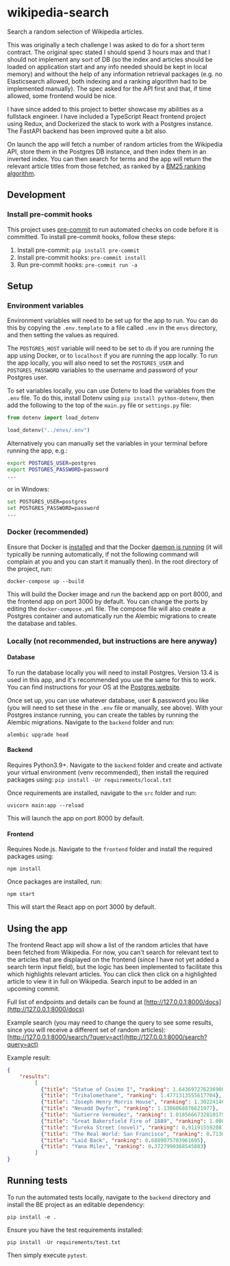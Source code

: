 # wikipedia-search

Search a random selection of Wikipedia articles.

This was originally a tech challenge I was asked to do for a short term contract. The original spec stated I should spend 3 hours max and that I should not implement any sort of DB (so the index and articles should be loaded on application start and any info needed should be kept in local memory) and without the help of any information retrieval packages (e.g. no Elasticsearch allowed, both indexing and a ranking algorithm had to be implemented manually). The spec asked for the API first and that, if time allowed, some frontend would be nice.

I have since added to this project to better showcase my abilities as a fullstack engineer. I have included a TypeScript React frontend project using Redux, and Dockerized the stack to work with a Postgres instance. The FastAPI backend has been improved quite a bit also.

On launch the app will fetch a number of random articles from the
Wikipedia API, store them in the Postgres DB instance, and then index them in an inverted index.
You can then search for terms and the app will return the relevant article titles from those fetched, as ranked by a
[BM25 ranking algorithm](https://en.wikipedia.org/wiki/Okapi_BM25).

## Development
### Install pre-commit hooks
This project uses [pre-commit](https://pre-commit.com/) to run automated checks on code before it is committed. To
install pre-commit hooks, follow these steps:

1. Install pre-commit: `pip install pre-commit`
2. Install pre-commit hooks: `pre-commit install`
3. Run pre-commit hooks: `pre-commit run -a`


## Setup
### Environment variables
Environment variables will need to be set up for the app to run. You can do this by copying the `.env.template` to a
file called `.env` in the `envs` directory, and then setting the values as required.

The `POSTGRES_HOST` variable will need to be set to `db` if you are running the app using Docker, or to `localhost` if
you are running the app locally. To run the app locally, you will also need to set the `POSTGRES_USER` and
`POSTGRES_PASSWORD` variables to the username and password of your Postgres user.

To set variables locally, you can use Dotenv to load the variables from the `.env` file. To do this, install Dotenv
using `pip install python-dotenv`, then add the following to the top of the `main.py` file or `settings.py` file:

```python
from dotenv import load_dotenv

load_dotenv("../envs/.env")
```

Alternatively you can manually set the variables in your terminal before running the app, e.g.:

```bash
export POSTGRES_USER=postgres
export POSTGRES_PASSWORD=password
...
```

or in Windows:

```bash
set POSTGRES_USER=postgres
set POSTGRES_PASSWORD=password
...
```

### Docker (recommended)
Ensure that Docker is [installed](https://docs.docker.com/engine/install/) and that the Docker
[daemon is running](https://docs.docker.com/config/daemon/start/) (it will typically be running automatically, if not
the following command will complain at you and you can start it manually then).
In the root directory of the project, run:

```docker-compose up --build```

This will build the Docker image and run the backend app on port 8000, and the frontend app on port 3000 by default.
You can change the ports by editing the `docker-compose.yml` file.
The compose file will also create a Postgres container and automatically run the Alembic migrations to create the
database and tables.

### Locally (not recommended, but instructions are here anyway)
#### Database
To run the database locally you will need to install Postgres. Version 13.4 is used in this app, and it's recommended
you use the same for this to work. You can find instructions for your OS at the
[Postgres website](https://www.postgresql.org/download/).

Once set up, you can use whatever database, user & password you like (you will need to set these in the `.env` file or
manually, see above). With your Postgres instance running, you can create the tables by running the
Alembic migrations. Navigate to the `backend` folder and run:

```alembic upgrade head```

#### Backend
Requires Python3.9+. Navigate to the `backend` folder and create and activate your virtual environment
(venv recommended), then install the required packages using:
```pip install -Ur requirements/local.txt```

Once requirements are installed, navigate to the `src` folder and run:

`uvicorn main:app --reload`

This will launch the app on port 8000 by default.


#### Frontend
Requires Node.js. Navigate to the `frontend` folder and install the required packages using:

```npm install```

Once packages are installed, run:

```npm start```

This will start the React app on port 3000 by default.

## Using the app

The frontend React app will show a list of the random articles that have been fetched from Wikipedia.
For now, you can't search for relevant text to the articles that are displayed on the frontend (since I have not yet
added a search term input field), but the logic has been implemented to facilitate this which highlights relevant
articles. You can click then click on a highlighted article to view it in full on Wikipedia. Search input to be added in
an upcoming commit.

Full list of endpoints and details can be found at
[http://127.0.0.1:8000/docs](http://127.0.0.1:8000/docs)

Example search (you may need to change the query to see some results, since you will receive a different set of random
articles):
[http://127.0.0.1:8000/search/?query=act](http://127.0.0.1:8000/search?query=act)

Example result:
```json
{
    "results":
         [
           {"title": "Statue of Cosimo I", "ranking": 1.6436972762369082},
           {"title": "Trihalomethane", "ranking": 1.4771313555617704},
           {"title": "Joseph Henry Morris House", "ranking": 1.3022414039433408},
           {"title": "Neuadd Dwyfor", "ranking": 1.1306068876621977},
           {"title": "Gutierre Vermúdez", "ranking": 1.0185666732810175},
           {"title": "Great Bakersfield Fire of 1889", "ranking": 1.000698806614099},
           {"title": "Eureka Street (novel)", "ranking": 0.911915592081272},
           {"title": "The Real World: San Francisco", "ranking": 0.7130057951771621},
           {"title": "Laid Back", "ranking": 0.6889075703961695},
           {"title": "Yana Milev", "ranking": 0.3727990368545083}
         ]
}

```

## Running tests

To run the automated tests locally, navigate to the `backend` directory and install the BE project as an editable
dependency:

```pip install -e .```

Ensure you have the test requirements installed:

```pip install -Ur requirements/test.txt```

Then simply execute `pytest`.
